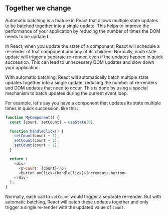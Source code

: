 ## Together we change

Automatic batching is a feature in React that allows multiple state updates to be batched together into a single update. This helps to improve the performance of your application by reducing the number of times the DOM needs to be updated.

In React, when you update the state of a component, React will schedule a re-render of that component and any of its children. Normally, each state update will trigger a separate re-render, even if the updates happen in quick succession. This can lead to unnecessary DOM updates and slow down your application.

With automatic batching, React will automatically batch multiple state updates together into a single update, reducing the number of re-renders and DOM updates that need to occur. This is done by using a special mechanism to batch updates during the current event loop.

For example, let's say you have a component that updates its state multiple times in quick succession, like this:

```javascript
function MyComponent() {
  const [count, setCount] = useState(0);

  function handleClick() {
    setCount(count + 1);
    setCount(count + 1);
    setCount(count + 1);
  }

  return (
    <div>
      <p>Count: {count}</p>
      <button onClick={handleClick}>Increment</button>
    </div>
  );
}
```

Normally, each call to `setCount` would trigger a separate re-render. But with automatic batching, React will batch these updates together and only trigger a single re-render with the updated value of `count`.

